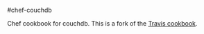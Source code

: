 #chef-couchdb

Chef cookbook for couchdb.
This is a fork of the [Travis cookbook](https://github.com/travis-ci/travis-cookbooks/tree/master/ci_environment/couchdb).


